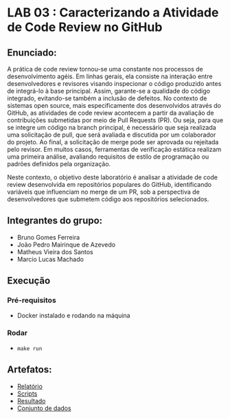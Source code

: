 # LAB 03 : Caracterizando a Atividade de Code Review no GitHub

## Enunciado:

A prática de code review tornou-se uma constante nos processos de desenvolvimento agéis. Em linhas gerais, ela consiste na interação entre desenvolvedores e revisores visando inspecionar o código produzido antes de integrá-lo à base principal. Assim, garante-se a qualidade do código integrado, evitando-se também a inclusão de defeitos. No contexto de sistemas open source, mais especificamente dos desenvolvidos através do GitHub, as atividades de code review acontecem a partir da avaliação de contribuições submetidas por meio de Pull Requests (PR). Ou seja, para que se integre um código na branch principal, é necessário que seja realizada uma solicitação de pull, que será avaliada e discutida por um colaborador do projeto. Ao final, a solicitação de merge pode ser aprovada ou rejeitada pelo revisor. Em muitos casos, ferramentas de verificação estática realizam uma primeira análise, avaliando requisitos de estilo de programação ou padrões definidos pela organização.

Neste contexto, o objetivo deste laboratório é analisar a atividade de code review desenvolvida em repositórios populares do GitHub, identificando variáveis que influenciam no merge de um PR, sob a perspectiva de desenvolvedores que submetem código aos repositórios selecionados. 

## Integrantes do grupo:

* Bruno Gomes Ferreira
* João Pedro Mairinque de Azevedo
* Matheus Vieira dos Santos
* Marcio Lucas Machado

## Execução

### Pré-requisitos
* Docker instalado e rodando na máquina

### Rodar
* `make run`

## Artefatos:

* [Relatório](docs/README.md)
* [Scripts](scripts)
* [Resultado](scripts/output_csv_repos/repos.csv)
* [Conjunto de dados](scripts/dataset)
